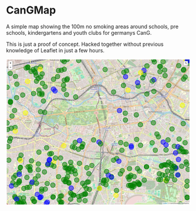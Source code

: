 # CanGMap

A simple map showing the 100m no smoking areas around schools, pre schools, kindergartens and youth clubs for germanys CanG.

This is just a proof of concept. Hacked together without previous knowledge of Leaflet in just a few hours.

![Screenshot](https://raw.githubusercontent.com/haemka/CanGMap/main/screenshot.png?raw=true)
